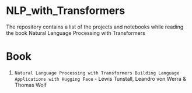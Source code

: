 # NLP_with_Transformers
The repository contains a list of the projects and notebooks  while reading the book Natural Language Processing with Transformers 

# Book
01. ```Natural Language Processing with Transformers Building Language Applications with Hugging Face``` - Lewis Tunstall, Leandro von Werra & Thomas Wolf

